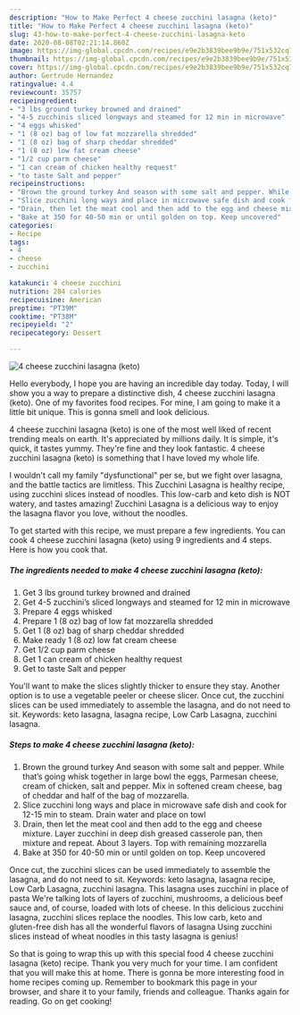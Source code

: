 ```yaml
---
description: "How to Make Perfect 4 cheese zucchini lasagna (keto)"
title: "How to Make Perfect 4 cheese zucchini lasagna (keto)"
slug: 43-how-to-make-perfect-4-cheese-zucchini-lasagna-keto
date: 2020-08-08T02:21:14.860Z
image: https://img-global.cpcdn.com/recipes/e9e2b3839bee9b9e/751x532cq70/4-cheese-zucchini-lasagna-keto-recipe-main-photo.jpg
thumbnail: https://img-global.cpcdn.com/recipes/e9e2b3839bee9b9e/751x532cq70/4-cheese-zucchini-lasagna-keto-recipe-main-photo.jpg
cover: https://img-global.cpcdn.com/recipes/e9e2b3839bee9b9e/751x532cq70/4-cheese-zucchini-lasagna-keto-recipe-main-photo.jpg
author: Gertrude Hernandez
ratingvalue: 4.4
reviewcount: 35757
recipeingredient:
- "3 lbs ground turkey browned and drained"
- "4-5 zucchinis sliced longways and steamed for 12 min in microwave"
- "4 eggs whisked"
- "1 (8 oz) bag of low fat mozzarella shredded"
- "1 (8 oz) bag of sharp cheddar shredded"
- "1 (8 oz) low fat cream cheese"
- "1/2 cup parm cheese"
- "1 can cream of chicken healthy request"
- "to taste Salt and pepper"
recipeinstructions:
- "Brown the ground turkey And season with some salt and pepper. While that’s going whisk together in large bowl the eggs, Parmesan cheese, cream of chicken, salt and pepper. Mix in softened cream cheese, bag of cheddar and half of the bag of mozzarella."
- "Slice zucchini long ways and place in microwave safe dish and cook for 12-15 min to steam. Drain water and place on towl"
- "Drain, then let the meat cool and then add to the egg and cheese mixture. Layer zucchini in deep dish greased casserole pan, then mixture and repeat. About 3 layers. Top with remaining mozzarella"
- "Bake at 350 for 40-50 min or until golden on top. Keep uncovered"
categories:
- Recipe
tags:
- 4
- cheese
- zucchini

katakunci: 4 cheese zucchini 
nutrition: 284 calories
recipecuisine: American
preptime: "PT39M"
cooktime: "PT38M"
recipeyield: "2"
recipecategory: Dessert

---
```



![4 cheese zucchini lasagna (keto)](https://img-global.cpcdn.com/recipes/e9e2b3839bee9b9e/751x532cq70/4-cheese-zucchini-lasagna-keto-recipe-main-photo.jpg)

Hello everybody, I hope you are having an incredible day today. Today, I will show you a way to prepare a distinctive dish, 4 cheese zucchini lasagna (keto). One of my favorites food recipes. For mine, I am going to make it a little bit unique. This is gonna smell and look delicious.

4 cheese zucchini lasagna (keto) is one of the most well liked of recent trending meals on earth. It's appreciated by millions daily. It is simple, it's quick, it tastes yummy. They're fine and they look fantastic. 4 cheese zucchini lasagna (keto) is something that I have loved my whole life.

I wouldn&#39;t call my family &#34;dysfunctional&#34; per se, but we fight over lasagna, and the battle tactics are limitless. This Zucchini Lasagna is healthy recipe, using zucchini slices instead of noodles. This low-carb and keto dish is NOT watery, and tastes amazing! Zucchini Lasagna is a delicious way to enjoy the lasagna flavor you love, without the noodles.


To get started with this recipe, we must prepare a few ingredients. You can cook 4 cheese zucchini lasagna (keto) using 9 ingredients and 4 steps. Here is how you cook that.

<!--inarticleads1-->

##### The ingredients needed to make 4 cheese zucchini lasagna (keto):

1. Get 3 lbs ground turkey browned and drained
1. Get 4-5 zucchini’s sliced longways and steamed for 12 min in microwave
1. Prepare 4 eggs whisked
1. Prepare 1 (8 oz) bag of low fat mozzarella shredded
1. Get 1 (8 oz) bag of sharp cheddar shredded
1. Make ready 1 (8 oz) low fat cream cheese
1. Get 1/2 cup parm cheese
1. Get 1 can cream of chicken healthy request
1. Get to taste Salt and pepper


You&#39;ll want to make the slices slightly thicker to ensure they stay. Another option is to use a vegetable peeler or cheese slicer. Once cut, the zucchini slices can be used immediately to assemble the lasagna, and do not need to sit. Keywords: keto lasagna, lasagna recipe, Low Carb Lasagna, zucchini lasagna. 

<!--inarticleads2-->

##### Steps to make 4 cheese zucchini lasagna (keto):

1. Brown the ground turkey And season with some salt and pepper. While that’s going whisk together in large bowl the eggs, Parmesan cheese, cream of chicken, salt and pepper. Mix in softened cream cheese, bag of cheddar and half of the bag of mozzarella.
1. Slice zucchini long ways and place in microwave safe dish and cook for 12-15 min to steam. Drain water and place on towl
1. Drain, then let the meat cool and then add to the egg and cheese mixture. Layer zucchini in deep dish greased casserole pan, then mixture and repeat. About 3 layers. Top with remaining mozzarella
1. Bake at 350 for 40-50 min or until golden on top. Keep uncovered


Once cut, the zucchini slices can be used immediately to assemble the lasagna, and do not need to sit. Keywords: keto lasagna, lasagna recipe, Low Carb Lasagna, zucchini lasagna. This lasagna uses zucchini in place of pasta We&#39;re talking lots of layers of zucchini, mushrooms, a delicious beef sauce and, of course, loaded with lots of cheese. In this delicious zucchini lasagna, zucchini slices replace the noodles. This low carb, keto and gluten-free dish has all the wonderful flavors of lasagna Using zucchini slices instead of wheat noodles in this tasty lasagna is genius! 

So that is going to wrap this up with this special food 4 cheese zucchini lasagna (keto) recipe. Thank you very much for your time. I am confident that you will make this at home. There is gonna be more interesting food in home recipes coming up. Remember to bookmark this page in your browser, and share it to your family, friends and colleague. Thanks again for reading. Go on get cooking!
